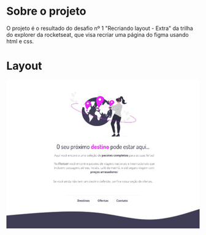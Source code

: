 # Sobre o projeto

O projeto é o resultado do desafio nº 1 "Recriando layout - Extra" da trilha do explorer da rocketseat, que visa recriar uma página do figma usando html e css.

# Layout

<img src="./.github/page.jpg" alt="Layout da página de uma empresa fictícia 'Flutuar', que vende pacotes de viagens"/>
